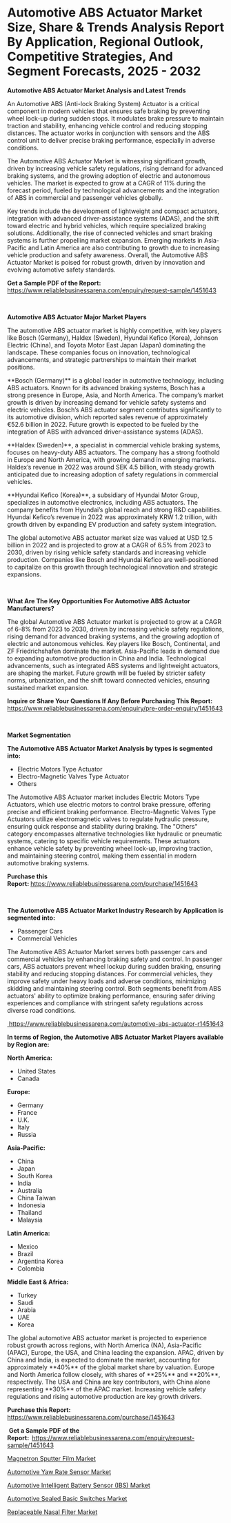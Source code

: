 <p><h1>Automotive ABS Actuator Market Size, Share & Trends Analysis Report By Application, Regional Outlook, Competitive Strategies, And Segment Forecasts, 2025 - 2032</h1></p><p><strong>Automotive ABS Actuator Market Analysis and Latest Trends</strong></p>
<p><p>An Automotive ABS (Anti-lock Braking System) Actuator is a critical component in modern vehicles that ensures safe braking by preventing wheel lock-up during sudden stops. It modulates brake pressure to maintain traction and stability, enhancing vehicle control and reducing stopping distances. The actuator works in conjunction with sensors and the ABS control unit to deliver precise braking performance, especially in adverse conditions.</p><p>The Automotive ABS Actuator Market is witnessing significant growth, driven by increasing vehicle safety regulations, rising demand for advanced braking systems, and the growing adoption of electric and autonomous vehicles. The market is expected to grow at a CAGR of 11% during the forecast period, fueled by technological advancements and the integration of ABS in commercial and passenger vehicles globally.</p><p>Key trends include the development of lightweight and compact actuators, integration with advanced driver-assistance systems (ADAS), and the shift toward electric and hybrid vehicles, which require specialized braking solutions. Additionally, the rise of connected vehicles and smart braking systems is further propelling market expansion. Emerging markets in Asia-Pacific and Latin America are also contributing to growth due to increasing vehicle production and safety awareness. Overall, the Automotive ABS Actuator Market is poised for robust growth, driven by innovation and evolving automotive safety standards.</p></p>
<p><strong>Get a Sample PDF of the Report:&nbsp;</strong> <a href="https://www.reliablebusinessarena.com/enquiry/request-sample/1451643?utm_campaign=1143&utm_medium=2&utm_source=Github&utm_content=ia&utm_term=23012025&utm_id=automotive-abs-actuator">https://www.reliablebusinessarena.com/enquiry/request-sample/1451643</a></p>
<p>&nbsp;</p>
<p><strong>Automotive ABS Actuator Major Market Players</strong></p>
<p><p>The automotive ABS actuator market is highly competitive, with key players like Bosch (Germany), Haldex (Sweden), Hyundai Kefico (Korea), Johnson Electric (China), and Toyota Motor East Japan (Japan) dominating the landscape. These companies focus on innovation, technological advancements, and strategic partnerships to maintain their market positions.</p><p>**Bosch (Germany)** is a global leader in automotive technology, including ABS actuators. Known for its advanced braking systems, Bosch has a strong presence in Europe, Asia, and North America. The company’s market growth is driven by increasing demand for vehicle safety systems and electric vehicles. Bosch’s ABS actuator segment contributes significantly to its automotive division, which reported sales revenue of approximately €52.6 billion in 2022. Future growth is expected to be fueled by the integration of ABS with advanced driver-assistance systems (ADAS).</p><p>**Haldex (Sweden)**, a specialist in commercial vehicle braking systems, focuses on heavy-duty ABS actuators. The company has a strong foothold in Europe and North America, with growing demand in emerging markets. Haldex’s revenue in 2022 was around SEK 4.5 billion, with steady growth anticipated due to increasing adoption of safety regulations in commercial vehicles.</p><p>**Hyundai Kefico (Korea)**, a subsidiary of Hyundai Motor Group, specializes in automotive electronics, including ABS actuators. The company benefits from Hyundai’s global reach and strong R&D capabilities. Hyundai Kefico’s revenue in 2022 was approximately KRW 1.2 trillion, with growth driven by expanding EV production and safety system integration.</p><p>The global automotive ABS actuator market size was valued at USD 12.5 billion in 2022 and is projected to grow at a CAGR of 6.5% from 2023 to 2030, driven by rising vehicle safety standards and increasing vehicle production. Companies like Bosch and Hyundai Kefico are well-positioned to capitalize on this growth through technological innovation and strategic expansions.</p></p>
<p>&nbsp;</p>
<p><strong>What Are The Key Opportunities For Automotive ABS Actuator Manufacturers?</strong></p>
<p><p>The global Automotive ABS Actuator market is projected to grow at a CAGR of 6-8% from 2023 to 2030, driven by increasing vehicle safety regulations, rising demand for advanced braking systems, and the growing adoption of electric and autonomous vehicles. Key players like Bosch, Continental, and ZF Friedrichshafen dominate the market. Asia-Pacific leads in demand due to expanding automotive production in China and India. Technological advancements, such as integrated ABS systems and lightweight actuators, are shaping the market. Future growth will be fueled by stricter safety norms, urbanization, and the shift toward connected vehicles, ensuring sustained market expansion.</p></p>
<p><strong>Inquire or Share Your Questions If Any Before Purchasing This Report:</strong> <a href="https://www.reliablebusinessarena.com/enquiry/pre-order-enquiry/1451643?utm_campaign=1143&utm_medium=2&utm_source=Github&utm_content=ia&utm_term=23012025&utm_id=automotive-abs-actuator">https://www.reliablebusinessarena.com/enquiry/pre-order-enquiry/1451643</a></p>
<p>&nbsp;</p>
<p><strong>Market Segmentation</strong></p>
<p><strong>The Automotive ABS Actuator Market Analysis by types is segmented into:</strong></p>
<p><ul><li>Electric Motors Type Actuator</li><li>Electro-Magnetic Valves Type Actuator</li><li>Others</li></ul></p>
<p><p>The Automotive ABS Actuator market includes Electric Motors Type Actuators, which use electric motors to control brake pressure, offering precise and efficient braking performance. Electro-Magnetic Valves Type Actuators utilize electromagnetic valves to regulate hydraulic pressure, ensuring quick response and stability during braking. The "Others" category encompasses alternative technologies like hydraulic or pneumatic systems, catering to specific vehicle requirements. These actuators enhance vehicle safety by preventing wheel lock-up, improving traction, and maintaining steering control, making them essential in modern automotive braking systems.</p></p>
<p><strong>Purchase this Report:&nbsp;</strong><a href="https://www.reliablebusinessarena.com/purchase/1451643?utm_campaign=1143&utm_medium=2&utm_source=Github&utm_content=ia&utm_term=23012025&utm_id=automotive-abs-actuator">https://www.reliablebusinessarena.com/purchase/1451643</a></p>
<p>&nbsp;</p>
<p><strong>The Automotive ABS Actuator Market Industry Research by Application is segmented into:</strong></p>
<p><ul><li>Passenger Cars</li><li>Commercial Vehicles</li></ul></p>
<p><p>The Automotive ABS Actuator Market serves both passenger cars and commercial vehicles by enhancing braking safety and control. In passenger cars, ABS actuators prevent wheel lockup during sudden braking, ensuring stability and reducing stopping distances. For commercial vehicles, they improve safety under heavy loads and adverse conditions, minimizing skidding and maintaining steering control. Both segments benefit from ABS actuators' ability to optimize braking performance, ensuring safer driving experiences and compliance with stringent safety regulations across diverse road conditions.</p></p>
<p><a href="https://www.reliablebusinessarena.com/automotive-abs-actuator-r1451643?utm_campaign=1143&utm_medium=2&utm_source=Github&utm_content=ia&utm_term=23012025&utm_id=automotive-abs-actuator">&nbsp;https://www.reliablebusinessarena.com/automotive-abs-actuator-r1451643</a></p>
<p><strong>In terms of Region, the Automotive ABS Actuator Market Players available by Region are:</strong></p>
<p>
    <p> <strong> North America: </strong>
        <ul>
            <li>United States</li>
            <li>Canada</li>
        </ul>
        </p> 
    <p> <strong> Europe: </strong>
        <ul>
            <li>Germany</li>
            <li>France</li>
            <li>U.K.</li>
            <li>Italy</li>
            <li>Russia</li>
        </ul>
        </p> 
    <p> <strong> Asia-Pacific: </strong>
        <ul>
            <li>China</li>
            <li>Japan</li>
            <li>South Korea</li>
            <li>India</li>
            <li>Australia</li>
            <li>China Taiwan</li>
            <li>Indonesia</li>
            <li>Thailand</li>
            <li>Malaysia</li>
        </ul>
        </p> 
    <p> <strong> Latin America: </strong>
        <ul>
            <li>Mexico</li>
            <li>Brazil</li>
            <li>Argentina Korea</li>
            <li>Colombia</li>
        </ul>
        </p> 
    <p> <strong> Middle East & Africa: </strong>
        <ul>
            <li>Turkey</li>
            <li>Saudi</li>
            <li>Arabia</li>
            <li>UAE</li>
            <li>Korea</li>
        </ul>
    </p>
    </p>
<p><p>The global automotive ABS actuator market is projected to experience robust growth across regions, with North America (NA), Asia-Pacific (APAC), Europe, the USA, and China leading the expansion. APAC, driven by China and India, is expected to dominate the market, accounting for approximately **40%** of the global market share by valuation. Europe and North America follow closely, with shares of **25%** and **20%**, respectively. The USA and China are key contributors, with China alone representing **30%** of the APAC market. Increasing vehicle safety regulations and rising automotive production are key growth drivers.</p></p>
<p><strong>Purchase this Report: </strong><a href="https://www.reliablebusinessarena.com/purchase/1451643?utm_campaign=1143&utm_medium=2&utm_source=Github&utm_content=ia&utm_term=23012025&utm_id=automotive-abs-actuator">https://www.reliablebusinessarena.com/purchase/1451643</a></p>
<p>&nbsp;<strong>Get a Sample PDF of the Report:&nbsp;&nbsp;</strong><a href="https://www.reliablebusinessarena.com/enquiry/request-sample/1451643?utm_campaign=1143&utm_medium=2&utm_source=Github&utm_content=ia&utm_term=23012025&utm_id=automotive-abs-actuator">https://www.reliablebusinessarena.com/enquiry/request-sample/1451643</a></p>
<p><strong></strong></p>
<p><p><a href="https://www.linkedin.com/pulse/magnetron-sputter-film-market-size-projected-expand-83-cagr-fmsfc?utm_campaign=1143&utm_medium=2&utm_source=Github&utm_content=ia&utm_term=23012025&utm_id=automotive-abs-actuator">Magnetron Sputter Film Market</a></p><p><a href="https://github.com/nathaliehurles7142/Market-Research-Report-List-1/blob/main/automotive-yaw-rate-sensor-market.md?utm_campaign=1143&utm_medium=2&utm_source=Github&utm_content=ia&utm_term=23012025&utm_id=automotive-abs-actuator">Automotive Yaw Rate Sensor Market</a></p><p><a href="https://github.com/rosalinebhakta48/Market-Research-Report-List-1/blob/main/automotive-intelligent-battery-sensor-ibs-market.md?utm_campaign=1143&utm_medium=2&utm_source=Github&utm_content=ia&utm_term=23012025&utm_id=automotive-abs-actuator">Automotive Intelligent Battery Sensor (IBS) Market</a></p><p><a href="https://www.linkedin.com/pulse/comprehensive-study-automotive-sealed-basic-switches-market-tfwzc?utm_campaign=1143&utm_medium=2&utm_source=Github&utm_content=ia&utm_term=23012025&utm_id=automotive-abs-actuator">Automotive Sealed Basic Switches Market</a></p><p><a href="https://www.linkedin.com/pulse/comprehensive-assessment-globalreplaceable-nasal-filter-marketmarketsize-qazef?utm_campaign=1143&utm_medium=2&utm_source=Github&utm_content=ia&utm_term=23012025&utm_id=automotive-abs-actuator">Replaceable Nasal Filter Market</a></p></p>